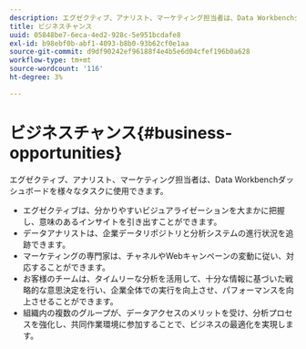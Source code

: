 ```yaml
---
description: エグゼクティブ、アナリスト、マーケティング担当者は、Data Workbenchダッシュボードを様々なタスクに使用できます。
title: ビジネスチャンス
uuid: 05848be7-6eca-4ed2-928c-5e951bcdafe8
exl-id: b98ebf0b-abf1-4093-b8b0-93b62cf0e1aa
source-git-commit: d9df90242ef96188f4e4b5e6d04cfef196b0a628
workflow-type: tm+mt
source-wordcount: '116'
ht-degree: 3%

---
```


# ビジネスチャンス{#business-opportunities}

エグゼクティブ、アナリスト、マーケティング担当者は、Data Workbenchダッシュボードを様々なタスクに使用できます。

* エグゼクティブは、分かりやすいビジュアライゼーションを大まかに把握し、意味のあるインサイトを引き出すことができます。
* データアナリストは、企業データリポジトリと分析システムの進行状況を追跡できます。
* マーケティングの専門家は、チャネルやWebキャンペーンの変動に従い、対応することができます。
* お客様のチームは、タイムリーな分析を活用して、十分な情報に基づいた戦略的な意思決定を行い、企業全体での実行を向上させ、パフォーマンスを向上させることができます。
* 組織内の複数のグループが、データアクセスのメリットを受け、分析プロセスを強化し、共同作業環境に参加することで、ビジネスの最適化を実現します。
